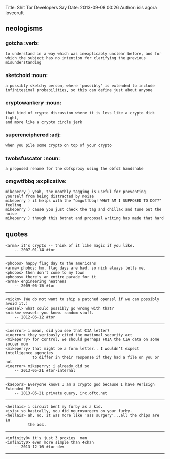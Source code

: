 Title: Shit Tor Developers Say
Date: 2013-09-08 00:26
Author: isis agora lovecruft

## neologisms

### gotcha                                                             :verb:
    to understand in a way which was inexplicably unclear before, and for
    which the subject has no intention for clarifying the previous
    misunderstanding

### sketchoid                                                          :noun:
    a possibly sketchy person, where 'possibly' is extended to include
    infinitesimal probabilities, so this can define just about anyone

### cryptowankery                                                      :noun:
    that kind of crypto discussion where it is less like a crypto dick fight,
    and more like a crypto circle jerk

### superenciphered                                                     :adj:
    when you pile some crypto on top of your crypto

### twobsfuscator                                                      :noun:
    a proposed rename for the obfsproxy using the obfs2 handshake

### omgwtfbbq                                                   :explicative:
    mikeperry ) yeah, the monthly tagging is useful for preventing yourself from being distracted by noise
    mikeperry ) it helps with the "omgwtfbbq! WHAT AM I SUPPOSED TO DO??" feeling
    mikeperry ) cause you just check the tag and chillax and tune out the noise
    mikeperry ) though this botnet and proposal writing has made that hard

## quotes

    <arma> it's crypto -- think of it like magic if you like.
        -- 2007-01-14 #tor
---
    <phobos> happy flag day to the americans
    <arma> phobos: hm. flag days are bad. so nick always tells me.
    <phobos> then don't come to my town
    <phobos> there's an entire parade for it
    <arma> engineering heathens
        -- 2009-06-15 #tor
---
    <nickm> (We do not want to ship a patched openssl if we can possibly avoid it.)
    <weasel> what could possibly go wrong with that?
    <nickm> weasel: you know. random stuff.
        -- 2012-06-12 #tor
---
    <ioerror> i mean, did you see that CIA letter?
    <ioerror> they seriously cited the national security act
    <mikeperry> for control, we should perhaps FOIA the CIA data on some soccer mom
    <mikeperry> that might be a form letter.. I wouldn't expect intelligence agencies 
                to differ in their response if they had a file on you or not
    <ioerror> mikeperry: i already did so
        -- 2013-05-21 #tor-internal
---
    <kaepora> Everyone knows I am a crypto god because I have Verisign Extended EV
        -- 2013-05-21 private query, irc.oftc.net

---
    <hellais> i circuit bent my furby as a kid.
    <isis> so basically, you did neurosurgery on your furby.
    <hellais> ah, no, it was more like 'ass surgery'...all the chips are in
              the ass.
---

    <infinity0> it's just 3 proxies  man
    <infinity0> even more simple than 4chan
        -- 2013-12-16 #tor-dev
---
